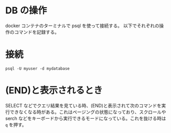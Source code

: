 # DB の操作

docker コンテナのターミナルで psql を使って接続する。
以下でそれぞれの操作のコマンドを記録する。

# 接続

`psql -U myuser -d mydatabase`

# (END)と表示されるとき

SELECT などでクエリ結果を見ている時、(END)と表示されて次のコマンドを実行できなくなる時がある。これはページングの状態になっており、スクロールや serch などをキーボードから実行できるモードになっている。これを抜ける時は `q` を押す。
